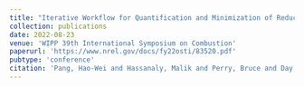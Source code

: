 ```yaml
---
title: "Iterative Workflow for Quantification and Minimization of Reduced Chemistry-Induced Uncertainties in Reacting Flow Simulation"
collection: publications
date: 2022-08-23
venue: 'WIPP 39th International Symposium on Combustion'
paperurl: 'https://www.nrel.gov/docs/fy22osti/83520.pdf'
pubtype: 'conference'
citation: 'Pang, Hao-Wei and Hassanaly, Malik and Perry, Bruce and Day, Marc and Green, William H (2022). &quot; Iterative Workflow for Quantification and Minimization of Reduced Chemistry-Induced Uncertainties in Reacting Flow Simulation.&quot; <i>WIPP 39th International Symposium on Combustion</i>.'
---
```


